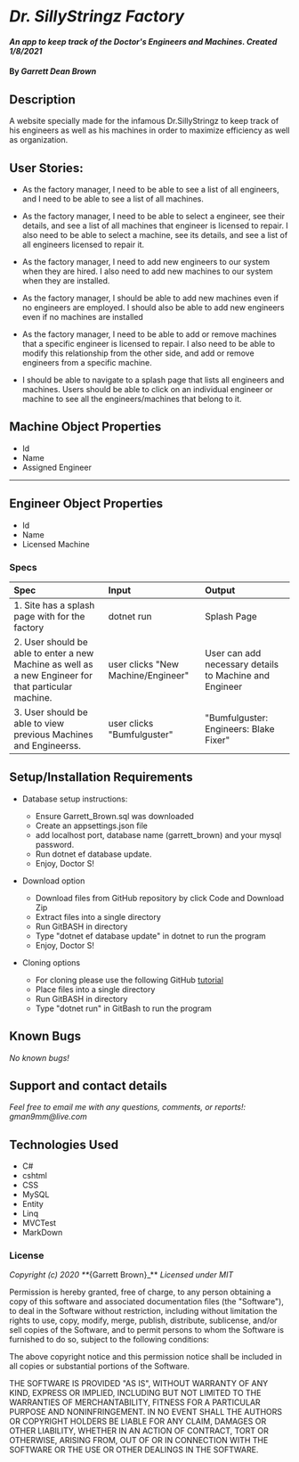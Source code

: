 # _Dr. SillyStringz Factory_

#### _An app to keep track of the Doctor's Engineers and Machines. Created 1/8/2021_

#### By _**Garrett Dean Brown**_

## Description

A website specially made for the infamous Dr.SillyStringz to keep track of his engineers as well as his machines in order to maximize efficiency as well as organization.

## User Stories:

* As the factory manager, I need to be able to see a list of all engineers, and I need to be able to see a list of all machines.

* As the factory manager, I need to be able to select a engineer, see their details, and see a list of all machines that engineer is licensed to repair. I also need to be able to select a machine, see its details, and see a list of all engineers licensed to repair it.

* As the factory manager, I need to add new engineers to our system when they are hired. I also need to add new machines to our system when they are installed.

* As the factory manager, I should be able to add new machines even if no engineers are employed. I should also be able to add new engineers even if no machines are installed

* As the factory manager, I need to be able to add or remove machines that a specific engineer is licensed to repair. I also need to be able to modify this relationship from the other side, and add or remove engineers from a specific machine.

* I should be able to navigate to a splash page that lists all engineers and machines. Users should be able to click on an individual engineer or machine to see all the engineers/machines that belong to it.


## Machine Object Properties
* Id
* Name
* Assigned Engineer
--------

## Engineer Object Properties
* Id
* Name
* Licensed Machine

### Specs
| Spec | Input | Output |
| :-------------     | :------------- | :------------- |
|  1. Site has a splash page with for the factory | dotnet run  |  Splash Page |
|  2. User should be able to enter a new Machine as well as a new Engineer for that particular machine.| user clicks "New Machine/Engineer" | User can add necessary details to Machine and Engineer |
|  3. User should be able to view previous Machines and Engineerss.| user clicks "Bumfulguster" | "Bumfulguster: Engineers: Blake Fixer" | 

## Setup/Installation Requirements

* Database setup instructions:
  * Ensure Garrett_Brown.sql was downloaded
  * Create an appsettings.json file
  * add localhost port, database name (garrett_brown) and your mysql password. 
  * Run dotnet ef database update.
  * Enjoy, Doctor S!

* Download option
  * Download files from GitHub repository by click Code and Download Zip
  * Extract files into a single directory 
  * Run GitBASH in directory
  * Type "dotnet ef database update" in dotnet to run the program
  * Enjoy, Doctor S!

* Cloning options
  * For cloning please use the following GitHub [tutorial](https://docs.github.com/en/enterprise/2.16/user/github/creating-cloning-and-archiving-repositories/cloning-a-repository)
  * Place files into a single directory 
  * Run GitBASH in directory
  * Type "dotnet run" in GitBash to run the program

## Known Bugs

_No known bugs!_

## Support and contact details

_Feel free to email me with any questions, comments, or reports!: gman9mm@live.com_

## Technologies Used

* C#
* cshtml
* CSS
* MySQL
* Entity
* Linq
* MVCTest
* MarkDown

### License

_Copyright (c) 2020 **_{Garrett Brown}_**
_Licensed under MIT_

Permission is hereby granted, free of charge, to any person obtaining a copy
of this software and associated documentation files (the "Software"), to deal
in the Software without restriction, including without limitation the rights
to use, copy, modify, merge, publish, distribute, sublicense, and/or sell
copies of the Software, and to permit persons to whom the Software is
furnished to do so, subject to the following conditions:

The above copyright notice and this permission notice shall be included in all
copies or substantial portions of the Software.

THE SOFTWARE IS PROVIDED "AS IS", WITHOUT WARRANTY OF ANY KIND, EXPRESS OR
IMPLIED, INCLUDING BUT NOT LIMITED TO THE WARRANTIES OF MERCHANTABILITY,
FITNESS FOR A PARTICULAR PURPOSE AND NONINFRINGEMENT. IN NO EVENT SHALL THE
AUTHORS OR COPYRIGHT HOLDERS BE LIABLE FOR ANY CLAIM, DAMAGES OR OTHER
LIABILITY, WHETHER IN AN ACTION OF CONTRACT, TORT OR OTHERWISE, ARISING FROM,
OUT OF OR IN CONNECTION WITH THE SOFTWARE OR THE USE OR OTHER DEALINGS IN THE
SOFTWARE.